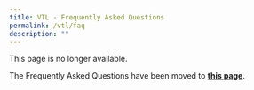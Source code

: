 ```yaml
---
title: VTL - Frequently Asked Questions
permalink: /vtl/faq
description: ""
---
```

This page is no longer available. 

The Frequently Asked Questions have been moved to **[this page](/faq)**.
